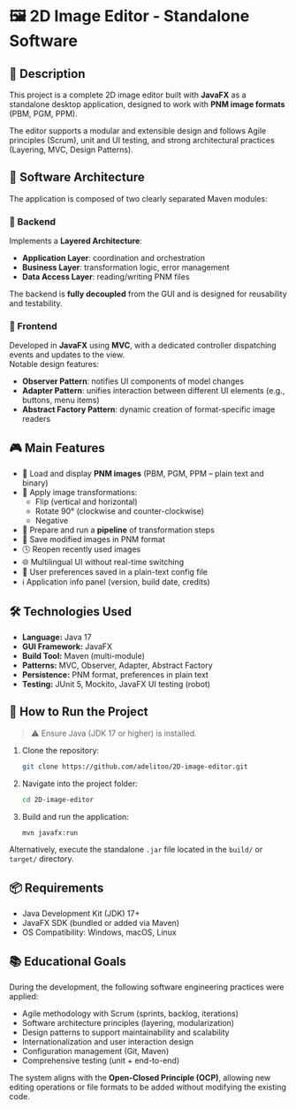 # 🖼️ 2D Image Editor - Standalone Software

## 🧩 Description

This project is a complete 2D image editor built with **JavaFX** as a standalone desktop application, designed to work with **PNM image formats** (PBM, PGM, PPM).  

The editor supports a modular and extensible design and follows Agile principles (Scrum), unit and UI testing, and strong architectural practices (Layering, MVC, Design Patterns).

## 🧱 Software Architecture

The application is composed of two clearly separated Maven modules:

### 🔧 Backend

Implements a **Layered Architecture**:

- **Application Layer**: coordination and orchestration
- **Business Layer**: transformation logic, error management
- **Data Access Layer**: reading/writing PNM files

The backend is **fully decoupled** from the GUI and is designed for reusability and testability.

### 🎨 Frontend

Developed in **JavaFX** using **MVC**, with a dedicated controller dispatching events and updates to the view.  
Notable design features:

- **Observer Pattern**: notifies UI components of model changes
- **Adapter Pattern**: unifies interaction between different UI elements (e.g., buttons, menu items)
- **Abstract Factory Pattern**: dynamic creation of format-specific image readers

## 🎮 Main Features

- 📂 Load and display **PNM images** (PBM, PGM, PPM – plain text and binary)
- 🔄 Apply image transformations:
  - Flip (vertical and horizontal)
  - Rotate 90° (clockwise and counter-clockwise)
  - Negative
- 🧪 Prepare and run a **pipeline** of transformation steps
- 💾 Save modified images in PNM format
- 🕓 Reopen recently used images
- 🌐 Multilingual UI without real-time switching
- 📁 User preferences saved in a plain-text config file
- ℹ️ Application info panel (version, build date, credits)

## 🛠️ Technologies Used

- **Language:** Java 17
- **GUI Framework:** JavaFX
- **Build Tool:** Maven (multi-module)
- **Patterns:** MVC, Observer, Adapter, Abstract Factory
- **Persistence:** PNM format, preferences in plain text
- **Testing:** JUnit 5, Mockito, JavaFX UI testing (robot)

## 🚀 How to Run the Project

> ⚠️ Ensure Java (JDK 17 or higher) is installed.

1. Clone the repository:
   ```bash
   git clone https://github.com/adelitoo/2D-image-editor.git
   ```
2. Navigate into the project folder:
   ```bash
   cd 2D-image-editor
   ```
3. Build and run the application:
   ```bash
   mvn javafx:run
   ```

Alternatively, execute the standalone `.jar` file located in the `build/` or `target/` directory.

## 📦 Requirements

- Java Development Kit (JDK) 17+
- JavaFX SDK (bundled or added via Maven)
- OS Compatibility: Windows, macOS, Linux

## 📚 Educational Goals

During the development, the following software engineering practices were applied:

- Agile methodology with Scrum (sprints, backlog, iterations)
- Software architecture principles (layering, modularization)
- Design patterns to support maintainability and scalability
- Internationalization and user interaction design
- Configuration management (Git, Maven)
- Comprehensive testing (unit + end-to-end)

The system aligns with the **Open-Closed Principle (OCP)**, allowing new editing operations or file formats to be added without modifying the existing code.
